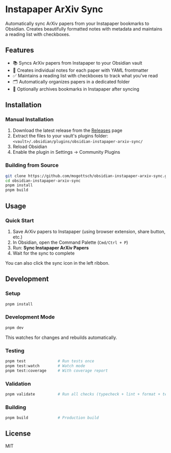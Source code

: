 # Instapaper ArXiv Sync

Automatically sync ArXiv papers from your Instapaper bookmarks to Obsidian. Creates beautifully formatted notes with metadata and maintains a reading list with checkboxes.

## Features

- 📚 Syncs ArXiv papers from Instapaper to your Obsidian vault
- 📝 Creates individual notes for each paper with YAML frontmatter
- ✅ Maintains a reading list with checkboxes to track what you've read
- 🗂️ Automatically organizes papers in a dedicated folder
- 🔄 Optionally archives bookmarks in Instapaper after syncing

## Installation

### Manual Installation

1. Download the latest release from the [Releases](https://github.com/mogottsch/obsidian-instapaper-arxiv-sync/releases) page
2. Extract the files to your vault's plugins folder: `<vault>/.obsidian/plugins/obsidian-instapaper-arxiv-sync/`
3. Reload Obsidian
4. Enable the plugin in Settings → Community Plugins

### Building from Source

```bash
git clone https://github.com/mogottsch/obsidian-instapaper-arxiv-sync.git
cd obsidian-instapaper-arxiv-sync
pnpm install
pnpm build
```

## Usage

### Quick Start

1. Save ArXiv papers to Instapaper (using browser extension, share button, etc.)
2. In Obsidian, open the Command Palette (`Cmd/Ctrl + P`)
3. Run: **Sync Instapaper ArXiv Papers**
4. Wait for the sync to complete

You can also click the sync icon in the left ribbon.

## Development

### Setup

```bash
pnpm install
```

### Development Mode

```bash
pnpm dev
```

This watches for changes and rebuilds automatically.

### Testing

```bash
pnpm test              # Run tests once
pnpm test:watch        # Watch mode
pnpm test:coverage     # With coverage report
```

### Validation

```bash
pnpm validate          # Run all checks (typecheck + lint + format + test)
```

### Building

```bash
pnpm build             # Production build
```

## License

MIT
